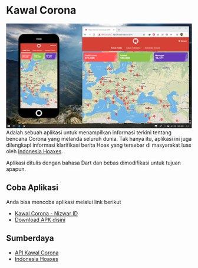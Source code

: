# Kawal Corona
![Aplikasi Kawal Corona](./res/images/pantaucorona-nizwarid.png?raw=true "Aplikasi Kawal Corona oleh Nizwar")
Adalah sebuah aplikasi untuk menampilkan informasi terkini tentang bencana Corona yang melanda seluruh dunia.
Tak hanya itu, aplikasi ini juga dilengkapi informasi klarifikasi berita Hoax yang tersebar di masyarakat luas oleh [Indonesia Hoaxes](https://turnbackhoax.id).

Aplikasi ditulis dengan bahasa Dart dan bebas dimodifikasi untuk tujuan apapun.

## Coba Aplikasi
Anda bisa mencoba aplikasi melalui link berikut
- [Kawal Corona - Nizwar ID](http://kawalcovid.nizwar.id)
- [Download APK disini](/res/apks/)

## Sumberdaya
- [API Kawal Corona](https://kawalcorona.com/api)
- [Indonesia Hoaxes](https://turnbackhoax.id/)
